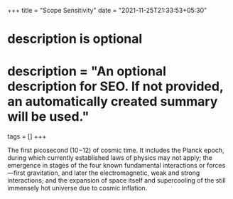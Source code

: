 +++
title = "Scope Sensitivity"
date = "2021-11-25T21:33:53+05:30"

#
# description is optional
#
# description = "An optional description for SEO. If not provided, an automatically created summary will be used."
tags = []
+++


<!-- Load d3.js -->
<script src="https://d3js.org/d3.v6.js"></script>

<!-- Create a div where the graph will take place -->
<div id="my_dataviz"></div>

<style>
 svg text {
     font-weight: 200;
     font-size: 12px;
 }

 svg polyline{
     opacity: .3;
     stroke: black;
     stroke-width: 1px;
     fill: none;
 }
</style>

<script>

 // set the dimensions and margins of the graph
 const width = 600,
       height = 600,
       margin = 1;

 // The radius of the pieplot is half the width or half the height (smallest one). I subtract a bit of margin.
 const radius = Math.min(width, height) / 2 - margin

 // append the svg object to the div called 'my_dataviz'
 const svg = d3.select("#my_dataviz")
               .append("svg")
               .attr("width", width)
               .attr("height", height)
               .append("g")
               .attr("transform", `translate(${width/2},${heIght/2})`);

 // Create dummy data
 const data = {
     a: 9,
     b: 20,
     c:30,
     d:8,
     e:12,
     f:3,
     g:7,
     h:14
 }

 const TOTAL_AGE = 14000000000.0
 const SECONDS_IN_DAY = 24 * 60 * 60

 let timeline = [
     //     ["14B", "Universe's birth",],
     /* ["4.57B", "Sun is born",],
      * ["4B", "Life emerges on earth",],
      * ["2.1B", "Earliest multicellular life",],
      * ["420M", "First air breathing animals",],
      * ["380M", "First tree like plants",],
      * ["225M", "First mammals",],
      * ["60M", "First primates",],
      * ["55M", "First modern birds",],
      * ["18M", "Great apes and lesser apes diverge",],
      * ["6M", "Last common ancestor humans and chimpanzees",], */
     ["2.2M", "First members of the genus homo appear",],
     ["0.195M", "Anatomically modern humans appear in africa",],
     ["0.1M", "Humans move out of africa",],
     ["0.038M", "Neanderthals go instinct / first domesticated dogs",],
     ["0.006M", "Human civilisation begins"]
 ];

 toYears = (timeSince) => {
     let multiplier = 1000000000.0;
     if (timeSince.endsWith("M")) {
         multiplier = 1000000.0;
     }

     inStr = timeSince.replace("B", "").replace("M", "");
     return parseFloat(inStr) * multiplier;
 }

 const toSeconds = years => (years / TOTAL_AGE) * SECONDS_IN_DAY;
 const percentOfTimeSinceBirth = years => (years / TOTAL_AGE) * 100;

 timeline = timeline
     .map(([timeSince, title]) => ({
         eventTitle: title,
         years: toYears(timeSince),
         seconds: toSeconds(toYears(timeSince)),
         percent: percentOfTimeSinceBirth(toYears(timeSince))
     }));


 // set the color scale
 const color = d3.scaleOrdinal()
                 .domain(timeline.map(t => t.seconds))
                 .range(d3.schemeDark2);

 // Compute the position of each group on the pie:
 const pie = d3.pie()
               .sort(null) // Do not sort group by size
               .value(d => d.seconds)

 const data_ready = pie(timeline)
 // console.log("foo", data_ready)

 // The arc generator
 const arc = d3.arc()
               .innerRadius(radius * 0.6)         // This is the size of the donut hole
               .outerRadius(radius * 0.8)

 const firstOuterArc = d3.arc()
                         .innerRadius(radius * 0.8)
                         .outerRadius(radius * 0.8)

 // Another arc that won't be drawn. Just for labels positioning
 const outerArc = d3.arc()
                    .innerRadius(radius * 0.9)
                    .outerRadius(radius * 0.9)

 // Build the pie chart: Basically, each part of the pie is a path that we build using the arc function.
 svg
                    .selectAll('allSlices')
                    .data(data_ready)
                    .join('path')
                    .attr('d', arc)
                    .attr('fill', d => color(d.data[1]))
                    .attr("stroke", "white")
                    .style("stroke-width", "2px")
                    .style("opacity", 0.7)

 // Add the polylines between chart and labels:
 /* svg
  *                    .selectAll('allPolylines')
  *                    .data(data_ready)
  *                    .join('polyline')
  *                    .attr("stroke", "black")
  *                    .style("fill", "none")
  *                    .attr("stroke-width", 1)
  *                    .attr('points', function(d) {
  *                        console.log(arc.outerRadius());
  *                        //                        let posA = arc.centroid(d); // line insertion in the slice
  *                        const posA = firstOuterArc.centroid(d)
  *                        const posB = outerArc.centroid(d) // line break: we use the other arc generator that has been built only for that
  *                        const posC = outerArc.centroid(d); // Label position = almost the same as posB
  *                        const midangle = d.startAngle + (d.endAngle - d.startAngle) / 2 // we need the angle to see if the X position will be at the extreme right or extreme left
  *                        posC[0] = radius * 0.95 * (midangle < Math.PI ? 1 : -1); // multiply by 1 or -1 to put it on the right or on the left
  *                        return [posA, posB, posC]
  *                    })
  */
 // Add the polylines between chart and labels:
 /* svg
  *                    .selectAll('allLabels')
  *                    .data(data_ready)
  *                    .join('text')
  *                    .text(d => d.eventTitle)
  *                    .attr('transform', function(d) {
  *                        const pos = outerArc.centroid(d);
  *                        const midangle = d.startAngle + (d.endAngle - d.startAngle) / 2
  *                        pos[0] = radius * 0.99 * (midangle < Math.PI ? 1 : -1);
  *                        return `translate(${pos})`;
  *                    })
  *                    .style('text-anchor', function(d) {
  *                        const midangle = d.startAngle + (d.endAngle - d.startAngle) / 2
  *                        return (midangle < Math.PI ? 'start' : 'end')
  *                    }) */
</script>


The first picosecond (10−12) of cosmic time. It includes the Planck epoch, during which currently established laws of physics may not apply; the emergence in stages of the four known fundamental interactions or forces—first gravitation, and later the electromagnetic, weak and strong interactions; and the expansion of space itself and supercooling of the still immensely hot universe due to cosmic inflation.
